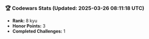 ### 🏆 Codewars Stats (Updated: 2025-03-26 08:11:18 UTC)

- **Rank:** 8 kyu
- **Honor Points:** 3
- **Completed Challenges:** 1

